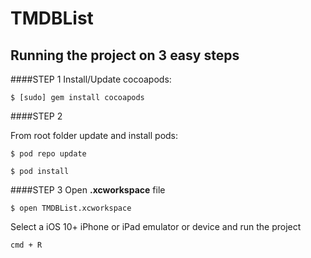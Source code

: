 TMDBList
===

Running the project on 3 easy steps
---

####STEP 1
Install/Update cocoapods:

`$ [sudo] gem install cocoapods`

####STEP 2

From root folder update and install pods:

`$ pod repo update`

`$ pod install`

####STEP 3
Open **.xcworkspace** file

`$ open TMDBList.xcworkspace`

Select a iOS 10+ iPhone or iPad emulator or device and run the project

`cmd + R`




